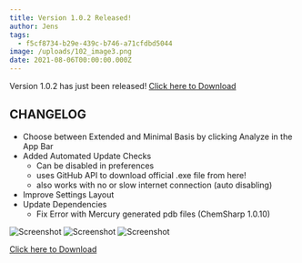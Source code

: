 ```yaml
---
title: Version 1.0.2 Released!
author: Jens
tags:
  - f5cf8734-b29e-439c-b746-a71cfdbd5044
image: /uploads/102_image3.png
date: 2021-08-06T00:00:00.000Z
---
```

Version 1.0.2 has just been released!
[Click here to Download](https://github.com/JensKrumsieck/PorphyStruct/releases/tag/v1.0.2)

## CHANGELOG
* Choose between Extended and Minimal Basis by clicking Analyze in the App Bar
* Added Automated Update Checks 
    * Can be disabled in preferences
    * uses GitHub API to download official .exe file from here!
    * also works with no or slow internet connection (auto disabling)
* Improve Settings Layout
* Update Dependencies
    * Fix Error with Mercury generated pdb files (ChemSharp 1.0.10)



![Screenshot](/uploads/102_image1.png)
![Screenshot](/uploads/102_image2.png)
![Screenshot](/uploads/102_image3.png)

[Click here to Download](https://github.com/JensKrumsieck/PorphyStruct/releases/tag/v1.0.2)